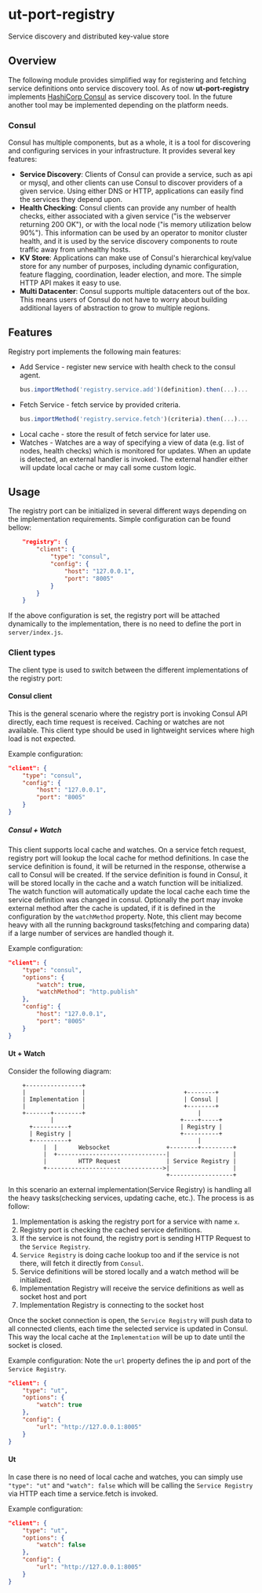 # ut-port-registry

Service discovery and distributed key-value store

## Overview

The following module provides simplified way for registering and fetching
service definitions onto service discovery tool. As of now **ut-port-registry**
implements [HashiCorp Consul](https://www.consul.io/intro/index.html) as service
discovery tool. In the future another tool may be implemented depending on the
platform needs.

### Consul

Consul has multiple components, but as a whole, it is a tool for discovering and
configuring services in your infrastructure. It provides several key features:

* **Service Discovery**: Clients of Consul can provide a service, such as api or
  mysql, and other clients can use Consul to discover providers of a given
  service. Using either DNS or HTTP, applications can easily find the services
  they depend upon.
* **Health Checking**: Consul clients can provide any number of health checks,
  either associated with a given service ("is the webserver returning 200 OK"),
  or with the local node ("is memory utilization below 90%"). This information
  can be used by an operator to monitor cluster health, and it is used by the
  service discovery components to route traffic away from unhealthy hosts.
* **KV Store**: Applications can make use of Consul's hierarchical key/value
  store for any number of purposes, including dynamic configuration, feature
  flagging, coordination, leader election, and more. The simple HTTP API makes
  it easy to use.
* **Multi Datacenter**: Consul supports multiple datacenters out of the box.
  This means users of Consul do not have to worry about building additional
  layers of abstraction to grow to multiple regions.

## Features

Registry port implements the following main features:

* Add Service - register new service with health check to the consul agent.
    ```js
    bus.importMethod('registry.service.add')(definition).then(...)...
    ```
* Fetch Service - fetch service by provided criteria.
    ```js
    bus.importMethod('registry.service.fetch')(criteria).then(...)...
    ```
* Local cache - store the result of fetch service for later use.
* Watches - Watches are a way of specifying a view of data (e.g. list of nodes,
  health checks) which is monitored for updates. When an update is detected, an
  external handler is invoked. The external handler either will update local
  cache or may call some custom logic.

## Usage

The registry port can be initialized in several different ways depending on the
implementation requirements. Simple configuration can be found bellow:

```json
    "registry": {
        "client": {
            "type": "consul",
            "config": {
                "host": "127.0.0.1",
                "port": "8005"
            }
        }
    }
```

If the above configuration is set, the registry port will be attached
dynamically to the implementation, there is no need to define the port
in `server/index.js`.

### Client types

The client type is used to switch between the different implementations of the
registry port:

#### Consul client

This is the general scenario where the registry port is invoking Consul API
directly, each time request is received. Caching or watches are not available.
This client type should be used in lightweight services where high load is not expected.

Example configuration:

```json
"client": {
    "type": "consul",
    "config": {
        "host": "127.0.0.1",
        "port": "8005"
    }
}
```

##### Consul + Watch

This client supports local cache and watches. On a service fetch request,
registry port will lookup the local cache for method definitions. In case the
service definition is found, it will be returned in the response, otherwise a
call to Consul will be created. If the service definition is found in Consul,
it will be stored locally in the cache and a watch function will be initialized.
The watch function will automatically update the local cache each time the
service definition was changed in consul. Optionally the port may invoke
external method after the cache is updated, if it is defined in the
configuration by the ```watchMethod``` property. Note, this client may become
heavy with all the running background tasks(fetching and comparing data) if a
large number of services are handled though it.

Example configuration:

```json
"client": {
    "type": "consul",
    "options": {
        "watch": true,
        "watchMethod": "http.publish"
    },
    "config": {
        "host": "127.0.0.1",
        "port": "8005"
    }
}
```

#### Ut + Watch

Consider the following diagram:

        +----------------+
        |                |                            +--------+
        | Implementation |                            | Consul |
        |                |                            +--------+
        +-------+--------+                                |
                |                                    +----+-----+
          +----------+                               | Registry |
          | Registry |                               +----------+
          +----------+                                    |
              |  |      Websocket                +--------+---------+
              |  +-------------------------------|                  |
              |         HTTP Request             | Service Registry |
              +--------------------------------->|                  |
                                                 +------------------+

In this scenario an external implementation(Service Registry) is handling all
the heavy tasks(checking services, updating cache, etc.). The process is as follow:

1. Implementation is asking the registry port for a service with name `x`.
2. Registry port is checking the cached service definitions.
3. If the service is not found, the registry port is sending HTTP Request to
  the `Service Registry`.
4. `Service Registry` is doing cache lookup too and if the service is not there,
  will fetch it directly from `Consul`.
5. Service definitions will be stored locally and a watch method will be initialized.
6. Implementation Registry will receive the service definitions as well as
  socket host and port
7. Implementation Registry is connecting to the socket host

Once the socket connection is open, the `Service Registry` will push data to
all connected clients, each time the selected service is updated in Consul.
This way the local cache at the `Implementation` will be up to date until the
socket is closed.

Example configuration:
Note the `url` property defines the ip and port of the `Service Registry`.

```json
"client": {
    "type": "ut",
    "options": {
        "watch": true
    },
    "config": {
        "url": "http://127.0.0.1:8005"
    }
}
```

#### Ut

In case there is no need of local cache and watches, you can simply use
`"type": "ut"` and `"watch": false` which will be calling the `Service Registry`
via HTTP each time a service.fetch is invoked.

Example configuration:

```json
"client": {
    "type": "ut",
    "options": {
        "watch": false
    },
    "config": {
        "url": "http://127.0.0.1:8005"
    }
}
```
